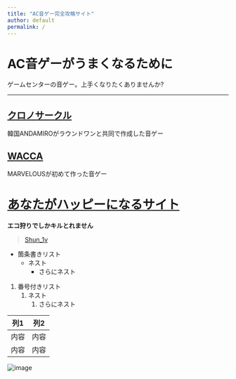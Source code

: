 ```yaml
---
title: "AC音ゲー完全攻略サイト"
author: default
permalink: /
---
```


# AC音ゲーがうまくなるために

ゲームセンターの音ゲー。上手くなりたくありませんか?



---


## [クロノサークル](https://chrono-circle.com/)  
韓国ANDAMIROがラウンドワンと共同で作成した音ゲー
## [WACCA](https://wacca.marv.jp/)
MARVELOUSが初めて作った音ゲー


# [あなたがハッピーになるサイト](https://cdn.cloudflare.steamstatic.com/client/installer/steam.dmg)

**エコ狩りでしかキルとれません**

> [Shun_1v](https://mobile.twitter.com/shun_1ce/status/1508152957413789696)


- 箇条書きリスト
  - ネスト
    - さらにネスト


1. 番号付きリスト
   1. ネスト
      1. さらにネスト

  
| 列1  | 列2  |
|-----|-----|
| 内容  | 内容  |
| 内容  | 内容  |

![image](/GithubHPhanamaru/assets/images/PXL_20210912_130126266.PORTRAIT.jpg)
